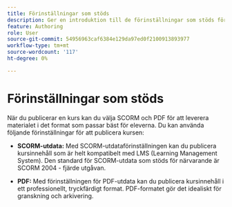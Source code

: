 ```yaml
---
title: Förinställningar som stöds
description: Ger en introduktion till de förinställningar som stöds för publicering av kurser i utbildningsmaterial
feature: Authoring
role: User
source-git-commit: 54956963caf6384e129da97ed0f2100913893977
workflow-type: tm+mt
source-wordcount: '117'
ht-degree: 0%

---
```


# Förinställningar som stöds

När du publicerar en kurs kan du välja SCORM och PDF för att leverera materialet i det format som passar bäst för eleverna. Du kan använda följande förinställningar för att publicera kursen:

- **SCORM-utdata:** Med SCORM-utdataförinställningen kan du publicera kursinnehåll som är helt kompatibelt med LMS (Learning Management System). Den standard för SCORM-utdata som stöds för närvarande är SCORM 2004 - fjärde utgåvan.

- **PDF:** Med förinställningen för PDF-utdata kan du publicera kursinnehåll i ett professionellt, tryckfärdigt format. PDF-formatet gör det idealiskt för granskning och arkivering.





